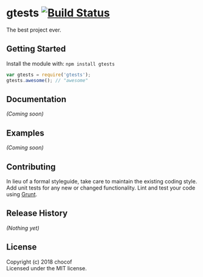 # gtests [![Build Status](https://secure.travis-ci.org/chocof/gtests.png?branch=master)](http://travis-ci.org/chocof/gtests)

The best project ever.

## Getting Started
Install the module with: `npm install gtests`

```javascript
var gtests = require('gtests');
gtests.awesome(); // "awesome"
```

## Documentation
_(Coming soon)_

## Examples
_(Coming soon)_

## Contributing
In lieu of a formal styleguide, take care to maintain the existing coding style. Add unit tests for any new or changed functionality. Lint and test your code using [Grunt](http://gruntjs.com/).

## Release History
_(Nothing yet)_

## License
Copyright (c) 2018 chocof  
Licensed under the MIT license.
